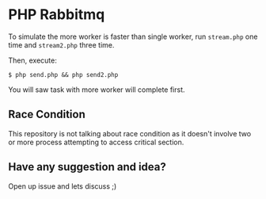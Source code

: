 # PHP Rabbitmq

To simulate the more worker is faster than single worker, run `stream.php` one time and `stream2.php` three time. 

Then, execute:

```
$ php send.php && php send2.php
```

You will saw task with more worker will complete first.

## Race Condition

This repository is not talking about race condition as it doesn't involve two or more process attempting to access critical section.

## Have any suggestion and idea?

Open up issue and lets discuss ;)